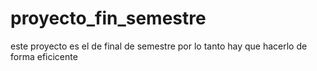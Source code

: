 # proyecto_fin_semestre

este proyecto es el de final de semestre por lo tanto hay que hacerlo de forma eficicente

